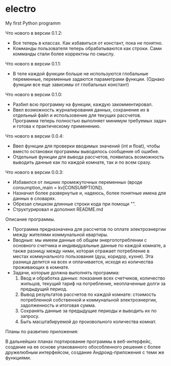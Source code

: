 # electro
My first Python programm

Что нового в версии 0.1.2:

 - Все теперь в классах. Как избавиться от констант, пока не понятно.
 - Комманды пользователя теперь обрабатываются как строки. Сами комманды стали более корректны по смыслу.


Что нового в версии 0.1.1:

 - В теле каждой функции больше не используются глобальные переменные, 
 переменные задаются параметрами функции. (Однако функции все еще зависимы от 
 глобальных констант)
 

Что нового в версии 0.1.0:

 - Разбил всю программу на функции, каждую закомментировал.
 - Ввел возможность журналирования данных, сохранение их в отдельный файл и 
 использовение для текущих рассчетов. Программа теперь полностью выполняет 
 минимум требуемых задач и готова к практическому применению.


Что нового в версии 0.0.4:

 - Ввел функции для проверки вводимых значений (int и float), чтобы вместо 
 остановки программы выводилось сообщение об ошибке.
 - Отдельные функции для вывода рассчетов, появилась возможность выводить 
 данные как по каждой комнате, так и по всем сразу.


Что нового в версии 0.0.3:

 - Избавился от лишних промежуточных переменных (вроде consumption_main = kv[CONSUMPTION]).
 - Назначил более развернутые и, надеюсь, более понятные имена для данных в словарях.
 - Обрезал слишком длинные строки кода при помощи "\".
 - Структурировал и дополнил README.md


Описание программы.

 - Программа предназначена для рассчетов по оплате электроэнергии между 
 жителями коммунальной квартиры.
 - Вводные: мы имеем данные об общем энергопотреблении с основного счетчика 
 и индивидуальные данные по каждой комнате, а также разницу между ними, 
 которая отражает потребление в местах коммунального пользования (душ, коридор,
 кухня). Эта разница делится на всех и оплачивается, исходя из количества 
 проживающих в комнате. 
 - Задачи, которые должна выполнять программа:
   1. Ввод и обработка данных: показания всех счетчиков, количество жильцов, 
   текущий тариф на потребление, неоплаченные долги за предыдущий период.
   2. Вывод результатов рассчетов по каждой комнате: стоимость потребленной 
   собственной и коммунальной электроэнергии, задолженность и итоговая сумма.
   3. Сохранять данные за предыдущие периоды и выводить их по запросу.
   4. Быть масштабируемой до произвольного количества комнат.


Планы по развитию приложения:

 В дальнейших планах портирование программы в веб-интерфейс, создание на ее 
 основе упакованного обособленного решения с более дружелюбным интерфейсом, 
 создание Андроид-приложения с теми же функциями.

